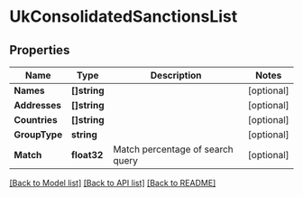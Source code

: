 # UkConsolidatedSanctionsList

## Properties

Name | Type | Description | Notes
------------ | ------------- | ------------- | -------------
**Names** | **[]string** |  | [optional] 
**Addresses** | **[]string** |  | [optional] 
**Countries** | **[]string** |  | [optional] 
**GroupType** | **string** |  | [optional] 
**Match** | **float32** | Match percentage of search query | [optional] 

[[Back to Model list]](../README.md#documentation-for-models) [[Back to API list]](../README.md#documentation-for-api-endpoints) [[Back to README]](../README.md)


